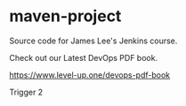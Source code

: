# maven-project
Source code for James Lee's Jenkins course.

Check out our Latest DevOps PDF book.

https://www.level-up.one/devops-pdf-book

Trigger 2
 

